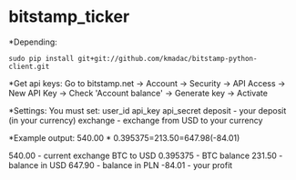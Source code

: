 bitstamp_ticker
===============
*Depending:
```
sudo pip install git+git://github.com/kmadac/bitstamp-python-client.git
```

*Get api keys:
Go to bitstamp.net -> Account -> Security -> API Access -> New API Key -> Check 'Account balance' -> Generate key -> Activate

*Settings:
You must set:
user_id
api_key
api_secret
deposit - your deposit (in your currency)
exchange - exchange from USD to your currency

*Example output:
540.00 * 0.395375=213.50=647.98(-84.01)

540.00   - current exchange BTC to USD
0.395375 - BTC balance
231.50   - balance in USD
647.90   - balance in PLN
-84.01   - your profit

